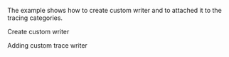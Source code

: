The example shows how to create custom writer and to attached it to the tracing categories.

Create custom writer

<snippet id='trace-create-custom-writer'/>
<snippet id='trace-create-custom-writer-ts'/>

Adding custom trace writer

<snippet id='trace-add-custom-writer'/>
<snippet id='trace-add-custom-writer-ts'/>
